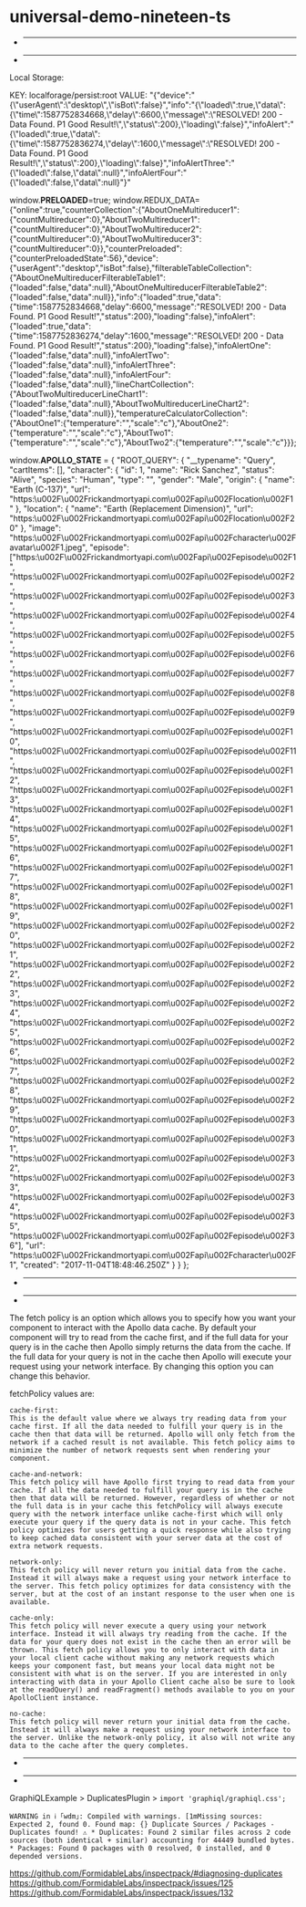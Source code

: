 # universal-demo-nineteen-ts

* ----------------------------------------
* ----------------------------------------

Local Storage:

KEY:
	localforage/persist:root
VALUE:
	"{\"device\":\"{\\\"userAgent\\\":\\\"desktop\\\",\\\"isBot\\\":false}\",\"info\":\"{\\\"loaded\\\":true,\\\"data\\\":{\\\"time\\\":1587752834668,\\\"delay\\\":6600,\\\"message\\\":\\\"RESOLVED! 200 - Data Found. P1 Good Result!\\\",\\\"status\\\":200},\\\"loading\\\":false}\",\"infoAlert\":\"{\\\"loaded\\\":true,\\\"data\\\":{\\\"time\\\":1587752836274,\\\"delay\\\":1600,\\\"message\\\":\\\"RESOLVED! 200 - Data Found. P1 Good Result!\\\",\\\"status\\\":200},\\\"loading\\\":false}\",\"infoAlertThree\":\"{\\\"loaded\\\":false,\\\"data\\\":null}\",\"infoAlertFour\":\"{\\\"loaded\\\":false,\\\"data\\\":null}\"}"


window.__PRELOADED__=true; window.REDUX_DATA={"online":true,"counterCollection":{"AboutOneMultireducer1":{"countMultireducer":0},"AboutTwoMultireducer1":{"countMultireducer":0},"AboutTwoMultireducer2":{"countMultireducer":0},"AboutTwoMultireducer3":{"countMultireducer":0}},"counterPreloaded":{"counterPreloadedState":56},"device":{"userAgent":"desktop","isBot":false},"filterableTableCollection":{"AboutOneMultireducerFilterableTable1":{"loaded":false,"data":null},"AboutOneMultireducerFilterableTable2":{"loaded":false,"data":null}},"info":{"loaded":true,"data":{"time":1587752834668,"delay":6600,"message":"RESOLVED! 200 - Data Found. P1 Good Result!","status":200},"loading":false},"infoAlert":{"loaded":true,"data":{"time":1587752836274,"delay":1600,"message":"RESOLVED! 200 - Data Found. P1 Good Result!","status":200},"loading":false},"infoAlertOne":{"loaded":false,"data":null},"infoAlertTwo":{"loaded":false,"data":null},"infoAlertThree":{"loaded":false,"data":null},"infoAlertFour":{"loaded":false,"data":null},"lineChartCollection":{"AboutTwoMultireducerLineChart1":{"loaded":false,"data":null},"AboutTwoMultireducerLineChart2":{"loaded":false,"data":null}},"temperatureCalculatorCollection":{"AboutOne1":{"temperature":"","scale":"c"},"AboutOne2":{"temperature":"","scale":"c"},"AboutTwo1":{"temperature":"","scale":"c"},"AboutTwo2":{"temperature":"","scale":"c"}}};

window.__APOLLO_STATE__ = {
		"ROOT_QUERY": {
				"__typename": "Query",
				"cartItems": [],
				"character": {
						"id": 1,
						"name": "Rick Sanchez",
						"status": "Alive",
						"species": "Human",
						"type": "",
						"gender": "Male",
						"origin": {
								"name": "Earth (C-137)",
								"url": "https:\u002F\u002Frickandmortyapi.com\u002Fapi\u002Flocation\u002F1"
						},
						"location": {
								"name": "Earth (Replacement Dimension)",
								"url": "https:\u002F\u002Frickandmortyapi.com\u002Fapi\u002Flocation\u002F20"
						},
						"image": "https:\u002F\u002Frickandmortyapi.com\u002Fapi\u002Fcharacter\u002Favatar\u002F1.jpeg",
						"episode": ["https:\u002F\u002Frickandmortyapi.com\u002Fapi\u002Fepisode\u002F1", "https:\u002F\u002Frickandmortyapi.com\u002Fapi\u002Fepisode\u002F2", "https:\u002F\u002Frickandmortyapi.com\u002Fapi\u002Fepisode\u002F3", "https:\u002F\u002Frickandmortyapi.com\u002Fapi\u002Fepisode\u002F4", "https:\u002F\u002Frickandmortyapi.com\u002Fapi\u002Fepisode\u002F5", "https:\u002F\u002Frickandmortyapi.com\u002Fapi\u002Fepisode\u002F6", "https:\u002F\u002Frickandmortyapi.com\u002Fapi\u002Fepisode\u002F7", "https:\u002F\u002Frickandmortyapi.com\u002Fapi\u002Fepisode\u002F8", "https:\u002F\u002Frickandmortyapi.com\u002Fapi\u002Fepisode\u002F9", "https:\u002F\u002Frickandmortyapi.com\u002Fapi\u002Fepisode\u002F10", "https:\u002F\u002Frickandmortyapi.com\u002Fapi\u002Fepisode\u002F11", "https:\u002F\u002Frickandmortyapi.com\u002Fapi\u002Fepisode\u002F12", "https:\u002F\u002Frickandmortyapi.com\u002Fapi\u002Fepisode\u002F13", "https:\u002F\u002Frickandmortyapi.com\u002Fapi\u002Fepisode\u002F14", "https:\u002F\u002Frickandmortyapi.com\u002Fapi\u002Fepisode\u002F15", "https:\u002F\u002Frickandmortyapi.com\u002Fapi\u002Fepisode\u002F16", "https:\u002F\u002Frickandmortyapi.com\u002Fapi\u002Fepisode\u002F17", "https:\u002F\u002Frickandmortyapi.com\u002Fapi\u002Fepisode\u002F18", "https:\u002F\u002Frickandmortyapi.com\u002Fapi\u002Fepisode\u002F19", "https:\u002F\u002Frickandmortyapi.com\u002Fapi\u002Fepisode\u002F20", "https:\u002F\u002Frickandmortyapi.com\u002Fapi\u002Fepisode\u002F21", "https:\u002F\u002Frickandmortyapi.com\u002Fapi\u002Fepisode\u002F22", "https:\u002F\u002Frickandmortyapi.com\u002Fapi\u002Fepisode\u002F23", "https:\u002F\u002Frickandmortyapi.com\u002Fapi\u002Fepisode\u002F24", "https:\u002F\u002Frickandmortyapi.com\u002Fapi\u002Fepisode\u002F25", "https:\u002F\u002Frickandmortyapi.com\u002Fapi\u002Fepisode\u002F26", "https:\u002F\u002Frickandmortyapi.com\u002Fapi\u002Fepisode\u002F27", "https:\u002F\u002Frickandmortyapi.com\u002Fapi\u002Fepisode\u002F28", "https:\u002F\u002Frickandmortyapi.com\u002Fapi\u002Fepisode\u002F29", "https:\u002F\u002Frickandmortyapi.com\u002Fapi\u002Fepisode\u002F30", "https:\u002F\u002Frickandmortyapi.com\u002Fapi\u002Fepisode\u002F31", "https:\u002F\u002Frickandmortyapi.com\u002Fapi\u002Fepisode\u002F32", "https:\u002F\u002Frickandmortyapi.com\u002Fapi\u002Fepisode\u002F33", "https:\u002F\u002Frickandmortyapi.com\u002Fapi\u002Fepisode\u002F34", "https:\u002F\u002Frickandmortyapi.com\u002Fapi\u002Fepisode\u002F35", "https:\u002F\u002Frickandmortyapi.com\u002Fapi\u002Fepisode\u002F36"],
						"url": "https:\u002F\u002Frickandmortyapi.com\u002Fapi\u002Fcharacter\u002F1",
						"created": "2017-11-04T18:48:46.250Z"
				}
		}
};

* ----------------------------------------
* ----------------------------------------

The fetch policy is an option which allows you to specify how you want your component to interact with the Apollo data cache. By default your component will try to read from the cache first, and if the full data for your query is in the cache then Apollo simply returns the data from the cache. If the full data for your query is not in the cache then Apollo will execute your request using your network interface. By changing this option you can change this behavior.

fetchPolicy values are:

    cache-first: 
    This is the default value where we always try reading data from your cache first. If all the data needed to fulfill your query is in the cache then that data will be returned. Apollo will only fetch from the network if a cached result is not available. This fetch policy aims to minimize the number of network requests sent when rendering your component.

    cache-and-network: 
    This fetch policy will have Apollo first trying to read data from your cache. If all the data needed to fulfill your query is in the cache then that data will be returned. However, regardless of whether or not the full data is in your cache this fetchPolicy will always execute query with the network interface unlike cache-first which will only execute your query if the query data is not in your cache. This fetch policy optimizes for users getting a quick response while also trying to keep cached data consistent with your server data at the cost of extra network requests.

    network-only: 
    This fetch policy will never return you initial data from the cache. Instead it will always make a request using your network interface to the server. This fetch policy optimizes for data consistency with the server, but at the cost of an instant response to the user when one is available.

    cache-only: 
    This fetch policy will never execute a query using your network interface. Instead it will always try reading from the cache. If the data for your query does not exist in the cache then an error will be thrown. This fetch policy allows you to only interact with data in your local client cache without making any network requests which keeps your component fast, but means your local data might not be consistent with what is on the server. If you are interested in only interacting with data in your Apollo Client cache also be sure to look at the readQuery() and readFragment() methods available to you on your ApolloClient instance.

    no-cache: 
    This fetch policy will never return your initial data from the cache. Instead it will always make a request using your network interface to the server. Unlike the network-only policy, it also will not write any data to the cache after the query completes.

* ----------------------------------------
* ----------------------------------------

GraphiQLExample > DuplicatesPlugin > `import 'graphiql/graphiql.css';`

`WARNING in ℹ ｢wdm｣: Compiled with warnings.
[1mMissing sources: Expected 2, found 0.
		Found map: {}
		Duplicate Sources / Packages - Duplicates found! ⚠️
		* Duplicates: Found 2 similar files across 2 code sources (both identical + similar)
			accounting for 44449 bundled bytes.
		* Packages: Found 0 packages with 0 resolved, 0 installed, and 0 depended versions.`

https://github.com/FormidableLabs/inspectpack/#diagnosing-duplicates
https://github.com/FormidableLabs/inspectpack/issues/125
https://github.com/FormidableLabs/inspectpack/issues/132
